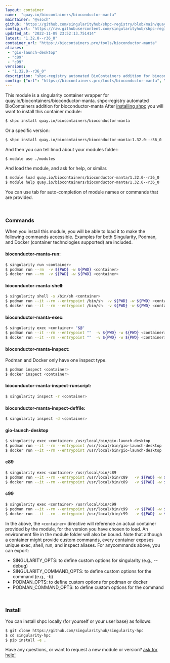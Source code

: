 ```yaml
---
layout: container
name:  "quay.io/biocontainers/bioconductor-manta"
maintainer: "@vsoch"
github: "https://github.com/singularityhub/shpc-registry/blob/main/quay.io/biocontainers/bioconductor-manta/container.yaml"
config_url: "https://raw.githubusercontent.com/singularityhub/shpc-registry/main/quay.io/biocontainers/bioconductor-manta/container.yaml"
updated_at: "2022-11-09 23:52:13.751414"
latest: "1.32.0--r36_0"
container_url: "https://biocontainers.pro/tools/bioconductor-manta"
aliases:
 - "gio-launch-desktop"
 - "c89"
 - "c99"
versions:
 - "1.32.0--r36_0"
description: "shpc-registry automated BioContainers addition for bioconductor-manta"
config: {"url": "https://biocontainers.pro/tools/bioconductor-manta", "maintainer": "@vsoch", "description": "shpc-registry automated BioContainers addition for bioconductor-manta", "latest": {"1.32.0--r36_0": "sha256:460acb3e6c5797cc0e95c67c80927c79ecf60d1b70ef9bae147c86537f5a1c9c"}, "tags": {"1.32.0--r36_0": "sha256:460acb3e6c5797cc0e95c67c80927c79ecf60d1b70ef9bae147c86537f5a1c9c"}, "docker": "quay.io/biocontainers/bioconductor-manta", "aliases": {"gio-launch-desktop": "/usr/local/bin/gio-launch-desktop", "c89": "/usr/local/bin/c89", "c99": "/usr/local/bin/c99"}}
---
```


This module is a singularity container wrapper for quay.io/biocontainers/bioconductor-manta.
shpc-registry automated BioContainers addition for bioconductor-manta
After [installing shpc](#install) you will want to install this container module:


```bash
$ shpc install quay.io/biocontainers/bioconductor-manta
```

Or a specific version:

```bash
$ shpc install quay.io/biocontainers/bioconductor-manta:1.32.0--r36_0
```

And then you can tell lmod about your modules folder:

```bash
$ module use ./modules
```

And load the module, and ask for help, or similar.

```bash
$ module load quay.io/biocontainers/bioconductor-manta/1.32.0--r36_0
$ module help quay.io/biocontainers/bioconductor-manta/1.32.0--r36_0
```

You can use tab for auto-completion of module names or commands that are provided.

<br>

### Commands

When you install this module, you will be able to load it to make the following commands accessible.
Examples for both Singularity, Podman, and Docker (container technologies supported) are included.

#### bioconductor-manta-run:

```bash
$ singularity run <container>
$ podman run --rm  -v ${PWD} -w ${PWD} <container>
$ docker run --rm  -v ${PWD} -w ${PWD} <container>
```

#### bioconductor-manta-shell:

```bash
$ singularity shell -s /bin/sh <container>
$ podman run --it --rm --entrypoint /bin/sh  -v ${PWD} -w ${PWD} <container>
$ docker run --it --rm --entrypoint /bin/sh  -v ${PWD} -w ${PWD} <container>
```

#### bioconductor-manta-exec:

```bash
$ singularity exec <container> "$@"
$ podman run --it --rm --entrypoint ""  -v ${PWD} -w ${PWD} <container> "$@"
$ docker run --it --rm --entrypoint ""  -v ${PWD} -w ${PWD} <container> "$@"
```

#### bioconductor-manta-inspect:

Podman and Docker only have one inspect type.

```bash
$ podman inspect <container>
$ docker inspect <container>
```

#### bioconductor-manta-inspect-runscript:

```bash
$ singularity inspect -r <container>
```

#### bioconductor-manta-inspect-deffile:

```bash
$ singularity inspect -d <container>
```


#### gio-launch-desktop

```bash
$ singularity exec <container> /usr/local/bin/gio-launch-desktop
$ podman run --it --rm --entrypoint /usr/local/bin/gio-launch-desktop   -v ${PWD} -w ${PWD} <container> -c " $@"
$ docker run --it --rm --entrypoint /usr/local/bin/gio-launch-desktop   -v ${PWD} -w ${PWD} <container> -c " $@"
```


#### c89

```bash
$ singularity exec <container> /usr/local/bin/c89
$ podman run --it --rm --entrypoint /usr/local/bin/c89   -v ${PWD} -w ${PWD} <container> -c " $@"
$ docker run --it --rm --entrypoint /usr/local/bin/c89   -v ${PWD} -w ${PWD} <container> -c " $@"
```


#### c99

```bash
$ singularity exec <container> /usr/local/bin/c99
$ podman run --it --rm --entrypoint /usr/local/bin/c99   -v ${PWD} -w ${PWD} <container> -c " $@"
$ docker run --it --rm --entrypoint /usr/local/bin/c99   -v ${PWD} -w ${PWD} <container> -c " $@"
```



In the above, the `<container>` directive will reference an actual container provided
by the module, for the version you have chosen to load. An environment file in the
module folder will also be bound. Note that although a container
might provide custom commands, every container exposes unique exec, shell, run, and
inspect aliases. For anycommands above, you can export:

 - SINGULARITY_OPTS: to define custom options for singularity (e.g., --debug)
 - SINGULARITY_COMMAND_OPTS: to define custom options for the command (e.g., -b)
 - PODMAN_OPTS: to define custom options for podman or docker
 - PODMAN_COMMAND_OPTS: to define custom options for the command

<br>

### Install

You can install shpc locally (for yourself or your user base) as follows:

```bash
$ git clone https://github.com/singularityhub/singularity-hpc
$ cd singularity-hpc
$ pip install -e .
```

Have any questions, or want to request a new module or version? [ask for help!](https://github.com/singularityhub/singularity-hpc/issues)